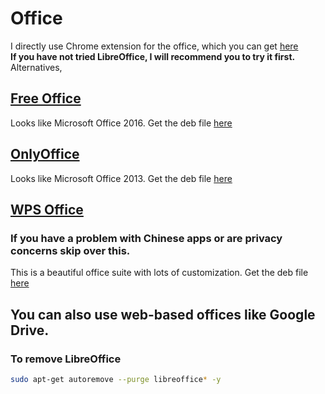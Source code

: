 # Office

I directly use Chrome extension for the office, which you can get [here](https://chrome.google.com/webstore/detail/editor-for-docs-sheets-sl/eahibemoondbjaojgcdnmjlnbjmgbbml)  
**If you have not tried LibreOffice, I will recommend you to try it first.**
Alternatives,

## [Free Office](https://www.freeoffice.com/en/)

Looks like Microsoft Office 2016.
Get the deb file [here](https://www.freeoffice.com/en/download/applications)

## [OnlyOffice](https://www.onlyoffice.com/)

Looks like Microsoft Office 2013.
Get the deb file [here](https://www.onlyoffice.com/en/download-desktop.aspx)

## [WPS Office](https://www.wps.com/)

### If you have a problem with Chinese apps or are privacy concerns skip over this.

This is a beautiful office suite with lots of customization.
Get the deb file [here](https://linux.wps.com/)

## You can also use web-based offices like Google Drive.

### To remove LibreOffice

```sh
sudo apt-get autoremove --purge libreoffice* -y
```
